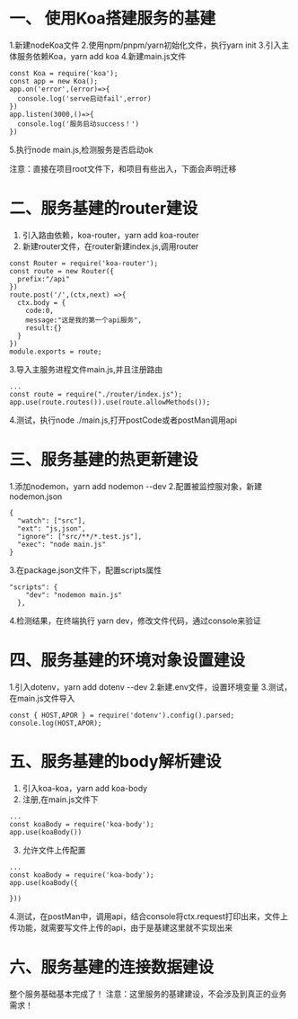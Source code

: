 # 一、 使用Koa搭建服务的基建

1.新建nodeKoa文件
2.使用npm/pnpm/yarn初始化文件，执行yarn init
3.引入主体服务依赖Koa，yarn add koa
4.新建main.js文件
```
const Koa = require('koa');
const app = new Koa();
app.on('error',(error)=>{
  console.log('serve启动fail',error)
})
app.listen(3000,()=>{
  console.log('服务启动success！')
})
```
5.执行node main.js,检测服务是否启动ok

注意：直接在项目root文件下，和项目有些出入，下面会声明迁移

# 二、服务基建的router建设
1. 引入路由依赖，koa-router，yarn add koa-router
2. 新建router文件，在router新建index.js,调用router
```
const Router = require('koa-router');
const route = new Router({
  prefix:"/api"
})
route.post('/',(ctx,next) =>{
  ctx.body = {
    code:0,
    message:"这是我的第一个api服务",
    result:{}
  }
})
module.exports = route;
```
3.导入主服务进程文件main.js,并且注册路由
```
...
const route = require("./router/index.js");
app.use(route.routes()).use(route.allowMethods());
```
4.测试，执行node ./main.js,打开postCode或者postMan调用api

# 三、服务基建的热更新建设
1.添加nodemon，yarn add nodemon --dev
2.配置被监控服对象，新建nodemon.json
```
{
  "watch": ["src"],
  "ext": "js,json",
  "ignore": ["src/**/*.test.js"],
  "exec": "node main.js"
}
```
3.在package.json文件下，配置scripts属性
```
"scripts": {
    "dev": "nodemon main.js"
  },
```
4.检测结果，在终端执行 yarn dev，修改文件代码，通过console来验证

# 四、服务基建的环境对象设置建设
1.引入dotenv，yarn add dotenv --dev
2.新建.env文件，设置环境变量
3.测试，在main.js文件导入
```
const { HOST,APOR } = require('dotenv').config().parsed;
console.log(HOST,APOR);
```
# 五、服务基建的body解析建设
1. 引入koa-koa，yarn add koa-body
2. 注册,在main.js文件下
```
...
const koaBody = require('koa-body');
app.use(koaBody())
```
3. 允许文件上传配置
```
...
const koaBody = require('koa-body');
app.use(koaBody({

}))
```
4.测试，在postMan中，调用api，结合console将ctx.request打印出来，文件上传功能，就需要写文件上传的api，由于是基建这里就不实现出来

# 六、服务基建的连接数据建设


整个服务基础基本完成了！
注意：这里服务的基建建设，不会涉及到真正的业务需求！





